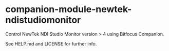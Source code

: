 # companion-module-newtek-ndistudiomonitor

Control NewTek NDI Studio Monitor version > 4 using Bitfocus Companion.

See HELP.md and LICENSE for further info.